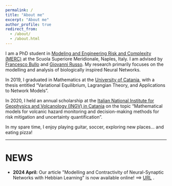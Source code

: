 ```yaml
---
permalink: /
title: "About me"
excerpt: "About me"
author_profile: true
redirect_from: 
  - /about/
  - /about.html
---
```


I am a PhD student in [Modeling and Engineering Risk and Complexity (MERC)](https://www.ssmeridionale.it/it-it/dottorato/rubriche/modeling-and-engineering-risk-and-complexity-merc-3123-1-017870059a030b9af70ed6080d930af0?programma-ospiti-14434#hprogramma-ospiti) at the Scuola Superiore Meridionale, Naples, Italy.
I am advised by [Francesco Bullo](https://me.ucsb.edu/people/francesco-bullo) and [Giovanni Russo](https://sites.google.com/view/giovanni-russo/home?authuser=0). My research primarily focuses on the modelling and analysis of biologically inspired Neural Networks.

In 2019, I graduated in Mathematics at the [University of Catania](https://web.dmi.unict.it), with a thesis entitled “Variational Equilibrium, Lagrangian Theory, and Applications to Network Models”.

In 2020, I held an annual scholarship at the [Italian National Institute for Geophysics and Volcanology (INGV) in Catania](https://www.ct.ingv.it) on the topic “Mathematical models for volcanic hazard monitoring and decision-making methods for risk mitigation and uncertainty quantification”.

In my spare time, I enjoy playing guitar, soccer, exploring new places... and eating pizza!

---

**NEWS**
======
* **2024 April:** Our article "Modelling and Contractivity of Neural-Synaptic Networks with Hebbian Learning" is now available online! ==> [URL](https://authors.elsevier.com/a/1is1l1AMvFfKI) .
